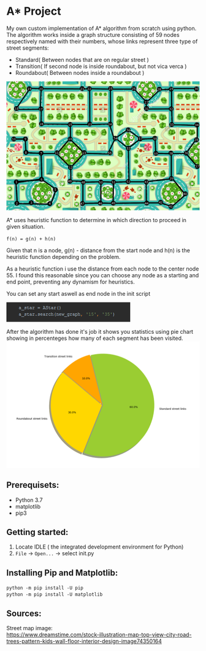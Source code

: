 
# A* Project

My own custom implementation of A* algorithm from scratch using python.
The algorithm works inside a graph structure consisting of 59 nodes respectively named with their numbers, whose links represent three type of street segments:  
- Standard( Between nodes that are on regular street )
- Transition( If second node is inside roundabout, but not vica verca )
- Roundabout( Between nodes inside a roundabout )

![Image description](images/street_map_with_labels.png)


A* uses heuristic function to determine in which direction to proceed in given situation.  

` f(n) = g(n) + h(n) `

Given that n is a node, g(n) - distance from the start node and h(n) is the heuristic function depending on the problem.  

As a heuristic function i use the distance from each node to the center node 55. I found this reasonable since you can choose any node as a starting and end point, preventing any dynamism for heuristics.  

You can set any start aswell as end node in the init script  

![Image description](images/init_code.png)  


After the algorithm has done it's job it shows you statistics using pie chart showing in percenteges how many of each segment has been visited.     
![Image description](images/chart.png)



## Prerequisets:

- Python 3.7  
- matplotlib
- pip3

## Getting started:
1. Locate IDLE ( the integrated development environment for Python)
2. `File` -> `Open...` -> select init.py

## Installing Pip and Matplotlib:

`python -m pip install -U pip`  
`python -m pip install -U matplotlib`

## Sources:
Street map image:    
https://www.dreamstime.com/stock-illustration-map-top-view-city-road-trees-pattern-kids-wall-floor-interior-design-image74350164
